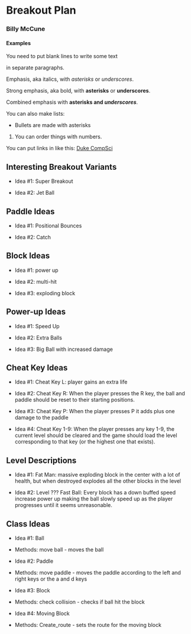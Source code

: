 # Breakout Plan
### Billy McCune


#### Examples

You need to put blank lines to write some text

in separate paragraphs.


Emphasis, aka italics, with *asterisks* or _underscores_.

Strong emphasis, aka bold, with **asterisks** or __underscores__.

Combined emphasis with **asterisks and _underscores_**.


You can also make lists:
* Bullets are made with asterisks
1. You can order things with numbers.


You can put links in like this: [Duke CompSci](https://www.cs.duke.edu)



## Interesting Breakout Variants

 * Idea #1: Super Breakout

 * Idea #2: Jet Ball


## Paddle Ideas

 * Idea #1: Positional Bounces

 * Idea #2: Catch


## Block Ideas

 * Idea #1: power up

 * Idea #2: multi-hit

 * Idea #3: exploding block


## Power-up Ideas

 * Idea #1: Speed Up

 * Idea #2: Extra Balls

 * Idea #3: Big Ball with increased damage


## Cheat Key Ideas

 * Idea #1: Cheat Key L: player gains an extra life

 * Idea #2: Cheat Key R: When the player presses the R key, the ball and paddle should be reset to their starting positions.

 * Idea #3: Cheat Key P: When the player presses P it adds plus one damage to the paddle

 * Idea #4: Cheat Key 1-9: When the player presses any key 1-9, the current level should be cleared and the game should load the level corresponding to that key (or the highest one that exists).


## Level Descriptions

 * Idea #1: Fat Man: massive exploding block in the center with a lot of health, but when destroyed explodes all the other blocks in the level

 * Idea #2: Level ??? Fast Ball: Every block has a down buffed speed increase power up making the ball slowly speed up as the player progresses until it seems unreasonable.


## Class Ideas

 * Idea #1: Ball 
 * Methods: move ball - moves the ball

 * Idea #2: Paddle
 * Methods: move paddle - moves the paddle according to the left and right keys or the a and d keys

 * Idea #3: Block
 * Methods: check collision - checks if ball hit the block

 * Idea #4: Moving Block
 * Methods: Create_route - sets the route for the moving block


